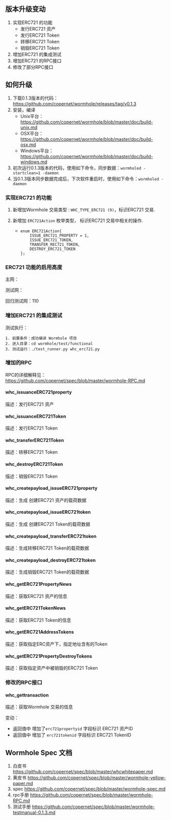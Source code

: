 ## 版本升级变动

1. 实现ERC721 的功能
   * 发行ERC721 资产
   * 发行ERC721 Token
   * 转移ERC721 Token
   * 销毁ERC721 Token
2. 增加ERC721 的集成测试
3. 增加ERC721 的RPC接口
4. 修改了部分RPC接口

## 如何升级

1. 下载0.1.3版本的代码：https://github.com/copernet/wormhole/releases/tag/v0.1.3
2. 安装，编译
   - Unix平台：https://github.com/copernet/wormhole/blob/master/doc/build-unix.md
   - OSX平台：https://github.com/copernet/wormhole/blob/master/doc/build-osx.md
   - Windows平台：https://github.com/copernet/wormhole/blob/master/doc/build-windows.md
3. 初次运行0.1.3版本的代码，使用如下命令，同步数据：`wormholed -startclean=1 -daemon`
4. 当0.1.3版本同步数据完成后，下次软件重启时，使用如下命令：`wormholed -daemon`



### 实现ERC721 的功能

1. 新增加Wormhole 交易类型 : `WHC_TYPE_ERC721 (9)`，标识ERC721 交易.

2. 新增加 `ERC721Action` 枚举类型， 标识ERC721 交易中相关的操作.

   * ```
     enum ERC721Action{
         ISSUE_ERC721_PROPERTY = 1,
         ISSUE_ERC721_TOKEN,
         TRANSFER_REC721_TOKEN,
         DESTROY_ERC721_TOKEN
     };
     ```



### ERC721 功能的启用高度

主网：   

测试网：

回归测试网：110



### 增加ERC721 的集成测试

测试执行：

```
1. 前置条件：成功编译 Wormhole 项目
2. 进入目录：cd wormhole/test/functional
3. 测试运行：./test_runner.py whc_erc721.py
```



### 增加的RPC

RPC的详细解释见：https://github.com/copernet/spec/blob/master/wormhole-RPC.md

#### whc_issuanceERC721property

描述：发行ERC721 资产



#### whc_issuanceERC721Token

描述：发行ERC721 Token



#### whc_transferERC721Token

描述：转移ERC721 Token



#### whc_destroyERC721Token

描述：销毁ERC721 Token



#### whc_createpayload_issueERC721property

描述：生成 创建ERC721 资产的载荷数据



#### whc_createpayload_issueERC721token

描述：生成 创建ERC721 Token的载荷数据



#### whc_createpayload_transferERC721token

描述：生成转移ERC721 Token的载荷数据



#### whc_createpayload_destroyERC721token

描述：生成销毁ERC721 Token的载荷数据 



#### whc_getERC721PropertyNews

描述：获取ERC721 资产的信息



#### whc_getERC721TokenNews

描述：获取ERC721 Token的信息



#### whc_getERC721AddressTokens

描述：获取指定ERC资产下，指定地址含有的Token



#### whc_getERC721PropertyDestroyTokens

描述：获取指定资产中被销毁的ERC721 Token



### 修改的RPC接口

#### whc_gettransaction

描述：获取Wormhole 交易的信息

变动：

* 返回值中 增加了`erc721propertyid` 字段标识 ERC721 资产ID
* 返回值中 增加了 `erc721tokenid` 字段标识 ERC721 TokenID



## Wormhole Spec 文档

1. 白皮书     https://github.com/copernet/spec/blob/master/whcwhitepaper.md
2. 黄皮书     https://github.com/copernet/spec/blob/master/wormhole-yellow-paper.md
3. spec       https://github.com/copernet/spec/blob/master/wormhole-spec.md
4. rpc手册    https://github.com/copernet/spec/blob/master/wormhole-RPC.md
5. 测试手册   https://github.com/copernet/spec/blob/master/wormhole-testmanual-0.1.3.md





